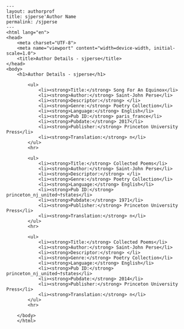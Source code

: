 
    ---
    layout: authorprof
    title: sjperse'Author Name 
    permalink: /sjperse
    ---
    <html lang="en">
    <head>
        <meta charset="UTF-8">
        <meta name="viewport" content="width=device-width, initial-scale=1.0">
        <title>Author Details - sjperse</title>
    </head>
    <body>
        <h1>Author Details - sjperse</h1>
        
            <ul>
                <li><strong>Title:</strong> Song For An Equinox</li>
                <li><strong>Author:</strong> Saint-John Perse</li>
                <li><strong>Descriptor:</strong> </li>
                <li><strong>Genre:</strong> Poetry Collection</li>
                <li><strong>Language:</strong> English</li>
                <li><strong>Pub ID:</strong> paris_france</li>
                <li><strong>Pubdate:</strong> 2017</li>
                <li><strong>Publisher:</strong> Princeton University Press</li>
                <li><strong>Translation:</strong> n</li>
            </ul>
            <hr>
            
            <ul>
                <li><strong>Title:</strong> Collected Poems</li>
                <li><strong>Author:</strong> Saint-John Perse</li>
                <li><strong>Descriptor:</strong> </li>
                <li><strong>Genre:</strong> Poetry Collection</li>
                <li><strong>Language:</strong> English</li>
                <li><strong>Pub ID:</strong> princeton_nj_united¬†states</li>
                <li><strong>Pubdate:</strong> 1971</li>
                <li><strong>Publisher:</strong> Princeton University Press</li>
                <li><strong>Translation:</strong> n</li>
            </ul>
            <hr>
            
            <ul>
                <li><strong>Title:</strong> Collected Poems</li>
                <li><strong>Author:</strong> Saint-John Perse</li>
                <li><strong>Descriptor:</strong> </li>
                <li><strong>Genre:</strong> Poetry Collection</li>
                <li><strong>Language:</strong> English</li>
                <li><strong>Pub ID:</strong> princeton_nj_united¬†states</li>
                <li><strong>Pubdate:</strong> 2014</li>
                <li><strong>Publisher:</strong> Princeton University Press</li>
                <li><strong>Translation:</strong> n</li>
            </ul>
            <hr>
            
        </body>
        </html>
        